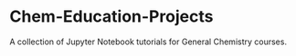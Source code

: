 # Chem-Education-Projects
A collection of Jupyter Notebook tutorials for General Chemistry courses.
